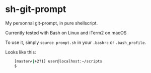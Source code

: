 sh-git-prompt
=============

My personnal git-prompt, in pure shellscript.

Currently tested with Bash on Linux and iTerm2 on macOS

To use it, simply `source prompt.sh` in your `.bashrc` or `.bash_profile`.

Looks like this:
```bash
    [master✔|+2?1] user@localhost:~/scripts
    $ 
```

